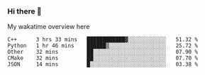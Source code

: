 ### Hi there 👋

<!--
**Jassy930/Jassy930** is a ✨ _special_ ✨ repository because its `README.md` (this file) appears on your GitHub profile.

Here are some ideas to get you started:

- 🔭 I’m currently working on ...
- 🌱 I’m currently learning ...
- 👯 I’m looking to collaborate on ...
- 🤔 I’m looking for help with ...
- 💬 Ask me about ...
- 📫 How to reach me: ...
- 😄 Pronouns: ...
- ⚡ Fun fact: ...
-->

My wakatime overview here
<!--START_SECTION:waka-->
```text
C++      3 hrs 33 mins   ████████████▓░░░░░░░░░░░░   51.32 % 
Python   1 hr 46 mins    ██████▒░░░░░░░░░░░░░░░░░░   25.72 % 
Other    32 mins         ██░░░░░░░░░░░░░░░░░░░░░░░   07.90 % 
CMake    32 mins         ██░░░░░░░░░░░░░░░░░░░░░░░   07.70 % 
JSON     14 mins         █░░░░░░░░░░░░░░░░░░░░░░░░   03.38 % 
```
<!--END_SECTION:waka-->
